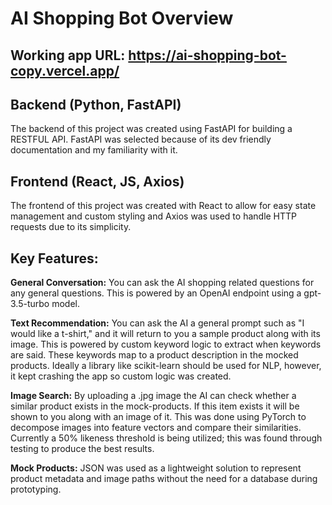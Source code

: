 # AI Shopping Bot Overview

## Working app URL: https://ai-shopping-bot-copy.vercel.app/

## Backend (Python, FastAPI)
The backend of this project was created using FastAPI for building a RESTFUL API. FastAPI was selected because of its dev friendly documentation and my familiarity with it.

## Frontend (React, JS, Axios)
The frontend of this project was created with React to allow for easy state management and custom styling and Axios was used to handle HTTP requests due to its simplicity.

## Key Features:
__General Conversation:__ You can ask the AI shopping related questions for any general questions. This is powered by an OpenAI endpoint using a gpt-3.5-turbo model.  

__Text Recommendation:__ You can ask the AI a general prompt such as "I would like a t-shirt," and it will return to you a sample product along with its image.
This is powered by custom keyword logic to extract when keywords are said. These keywords map to a product description in the mocked products. Ideally a library like scikit-learn should be used for NLP, however, it kept crashing
the app so custom logic was created.

__Image Search:__ By uploading a .jpg image the AI can check whether a similar product exists in the mock-products. If this item exists it will be shown to you along with an image of it. This was done using PyTorch to 
decompose images into feature vectors and compare their similarities. Currently a 50% likeness threshold is being utilized; this was found through testing to produce the best results.

__Mock Products:__ JSON was used as a lightweight solution to represent product metadata and image paths without the need for a database during prototyping.

